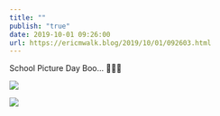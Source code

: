```yaml
---
title: ""
publish: "true"
date: 2019-10-01 09:26:00
url: https://ericmwalk.blog/2019/10/01/092603.html
---
```


School Picture Day Boo... 👻💃📸

![](https://ericmwalk.blog/uploads/2022/a0d35cb69e.jpg)

![](https://ericmwalk.blog/uploads/2022/571afd70b1.jpg)